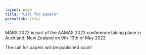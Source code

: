 ```yaml
---
layout: page
title: "Call for papers"
permalink: /cfp/
---
```


MABS 2022 is part of the AAMAS 2022 conference taking place in Auckland, New Zealand on 9th-13th of May 2022 

The call for papers will be published soon!
